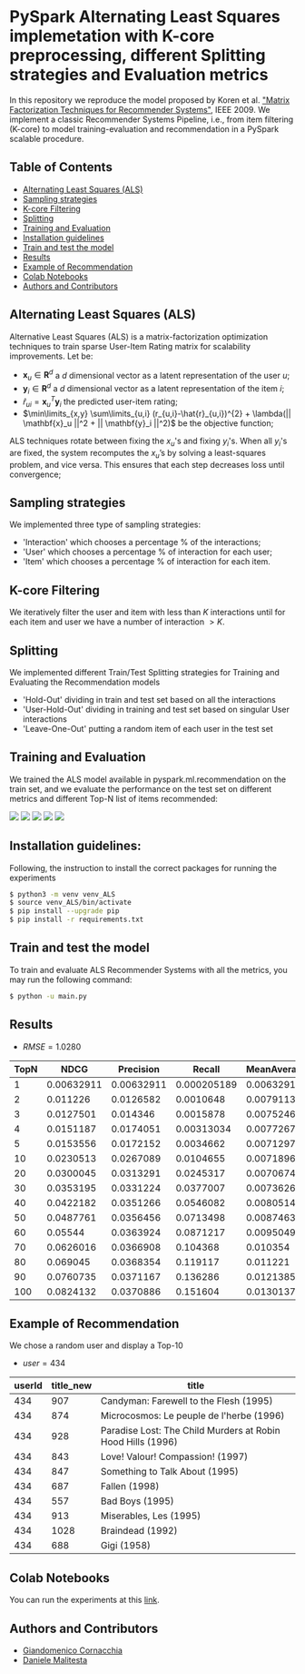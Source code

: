 # PySpark Alternating Least Squares implemetation with K-core preprocessing, different Splitting strategies and Evaluation metrics
In this repository we reproduce the model proposed by Koren et al. ["Matrix Factorization Techniques for Recommender Systems"](https://ieeexplore.ieee.org/stamp/stamp.jsp?tp=&arnumber=5197422), IEEE 2009. 
We implement a classic Recommender Systems Pipeline, i.e., from item filtering (K-core) to model training-evaluation and recommendation in a PySpark scalable procedure.

## Table of Contents
- [Alternating Least Squares (ALS)](#alternating-least-squares-als)
- [Sampling strategies](#sampling-strategies)
- [K-core Filtering](#k-core-filtering)
- [Splitting](#splitting)
- [Training and Evaluation](#training-and-evaluation)
- [Installation guidelines](#installation-guidelines)
- [Train and test the model](#train-and-test-the-model)
- [Results](#results)
- [Example of Recommendation](#example-of-recommendation)
- [Colab Notebooks](#colab-notebooks)
- [Authors and Contributors](#authors-and-contributors)

## Alternating Least Squares (ALS)
Alternative Least Squares (ALS) is a matrix-factorization optimization techniques to train sparse User-Item Rating matrix for scalability improvements.
Let be:
- $\mathbf{x}_u \in \mathbf{R}^d$ a $d$ dimensional vector as a latent representation of the user $u$;
- $\mathbf{y}_i \in \mathbf{R}^d$ a $d$ dimensional vector as a latent representation of the item $i$;
- $\hat{r}_{ui} = \mathbf{x}_u^T \mathbf{y}_i$ the predicted user-item rating;
- $\min\limits_{x,y} \sum\limits_{u,i} (r_{u,i}-\hat{r}_{u,i})^{2} + \lambda(|| \mathbf{x}_u ||^2 + || \mathbf{y}_i ||^2)$ be the objective function;

ALS techniques rotate between fixing the $x_u$'s and fixing $y_i$'s. When all $y_i$'s are fixed, the system recomputes the $x_u$’s by solving a least-squares problem, and vice versa. This ensures that each step decreases loss until convergence;

## Sampling strategies
We implemented three type of sampling strategies:
- 'Interaction' which chooses a percentage % of the interactions;
- 'User' which chooses a percentage % of interaction for each user;
- 'Item' which chooses a percentage % of interaction for each item.

## K-core Filtering
We iteratively filter the user and item with less than $K$ interactions until for each item and user we have a number of interaction $>K$.

## Splitting
We implemented different Train/Test Splitting strategies for Training and Evaluating the Recommendation models
- 'Hold-Out' dividing in train and test set based on all the interactions
- 'User-Hold-Out' dividing in training and test set based on singular User interactions
- 'Leave-One-Out' putting a random item of each user in the test set

## Training and Evaluation
We trained the ALS model available in pyspark.ml.recommendation on the train set, and we evaluate the performance on the test set on different metrics and different Top-N list of items recommended:

<img src="https://latex.codecogs.com/svg.image?RMSE&space;=&space;\sqrt{\left(&space;\frac{1}{|\mathcal{D}_{test}|}&space;\sum_{\hat{r}_{ui}\in&space;\mathcal{D}_{test}}(r_{ui}-\hat{r}_{ui})\right)&space;}"/>

<img src="https://latex.codecogs.com/svg.image?\small&space;nDCG@N&space;=&space;\frac{1}{|\mathcal{U}|}\sum\limits_{u&space;\in&space;|\mathcal{U}|}\sum\limits_{i=1}^{N}&space;\frac{2^{rel(i)}&space;-&space;1}{log_2(i&plus;1)}&space;\quad&space;\text{with}\quad&space;rel(i)=1&space;\quad\text{if}\quad&space;Top@i&space;\in&space;\mathcal{I}_u^&plus;"/>

<img src="https://latex.codecogs.com/svg.image?Precision@N&space;=&space;\frac{1}{|\mathcal{U}|}\sum\limits_{u&space;\in&space;|\mathcal{U}|}\frac{Top@N&space;\cap&space;\mathcal{I}_u}{N}"/>

<img src="https://latex.codecogs.com/svg.image?Recall@N&space;=&space;\frac{1}{|\mathcal{U}|}\sum\limits_{u&space;\in&space;|\mathcal{U}|}\frac{Top@N&space;\cap&space;\mathcal{I}_u}{|\mathcal{I}_u|}"/>

<img src="https://latex.codecogs.com/svg.image?\small&space;MeanAveragePrecision@N&space;=&space;\frac{1}{|\mathcal{U}|}&space;&space;\sum\limits_{u&space;\in&space;|\mathcal{U}|}&space;(AveragePrecision@N)_{u}&space;&space;"/>


## Installation guidelines:
Following, the instruction to install the correct packages for running the experiments

```bash
$ python3 -m venv venv_ALS
$ source venv_ALS/bin/activate
$ pip install --upgrade pip
$ pip install -r requirements.txt
```

## Train and test the model
To train and evaluate ALS Recommender Systems with all the metrics, you may run the following command:

```bash
$ python -u main.py
```

## Results

- $RMSE = 1.0280$

|   TopN |       NDCG |   Precision |      Recall |   MeanAveragePrecision |
|--------|------------|-------------|-------------|------------------------|
|      1 | 0.00632911 |  0.00632911 | 0.000205189 |             0.00632911 |
|      2 | 0.011226   |  0.0126582  | 0.0010648   |             0.00791139 |
|      3 | 0.0127501  |  0.014346   | 0.0015878   |             0.00752461 |
|      4 | 0.0151187  |  0.0174051  | 0.00313034  |             0.00772679 |
|      5 | 0.0153556  |  0.0172152  | 0.0034662   |             0.00712975 |
|     10 | 0.0230513  |  0.0267089  | 0.0104655   |             0.00718967 |
|     20 | 0.0300045  |  0.0313291  | 0.0245317   |             0.00706743 |
|     30 | 0.0353195  |  0.0331224  | 0.0377007   |             0.00736266 |
|     40 | 0.0422182  |  0.0351266  | 0.0546082   |             0.00805145 |
|     50 | 0.0487761  |  0.0356456  | 0.0713498   |             0.00874634 |
|     60 | 0.05544    |  0.0363924  | 0.0871217   |             0.00950496 |
|     70 | 0.0626016  |  0.0366908  | 0.104368    |             0.010354   |
|     80 | 0.069045   |  0.0368354  | 0.119117    |             0.011221   |
|     90 | 0.0760735  |  0.0371167  | 0.136286    |             0.0121385  |
|    100 | 0.0824132  |  0.0370886  | 0.151604    |             0.0130137  |

## Example of Recommendation
We chose a random user and display a Top-10

- $user = 434$


|   userId |  title_new   | title                                                        |
| -------- | ------------ | -------------------------------------------------------------|
|      434 | 907          |  Candyman: Farewell to the Flesh (1995)                      |
|      434 | 874          |  Microcosmos: Le peuple de l'herbe (1996)                    |
|      434 | 928          |  Paradise Lost: The Child Murders at Robin Hood Hills (1996) |
|      434 | 843          |  Love! Valour! Compassion! (1997)                            |
|      434 | 847          |  Something to Talk About (1995)                              |
|      434 | 687          |  Fallen (1998)                                               |
|      434 | 557          |  Bad Boys (1995)                                             |
|      434 | 913          | Miserables, Les (1995)                                       |
|      434 | 1028         |  Braindead (1992)                                            |
|      434 | 688          |  Gigi (1958)                                                 |

## Colab Notebooks
You can run the experiments at this [link](https://colab.research.google.com/drive/1o18KCbRiM3xtNwtbCYw-_pdM47vdqzyO?usp=sharing).

## Authors and Contributors
- [Giandomenico Cornacchia](https://github.com/giandos200)
- [Daniele Malitesta](https://github.com/danielemalitesta)

